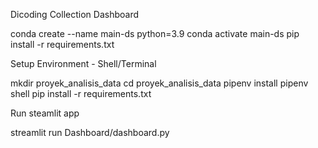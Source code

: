 Dicoding Collection Dashboard 

conda create --name main-ds python=3.9
conda activate main-ds
pip install -r requirements.txt


Setup Environment - Shell/Terminal

mkdir proyek_analisis_data
cd proyek_analisis_data
pipenv install
pipenv shell
pip install -r requirements.txt


Run steamlit app

streamlit run Dashboard/dashboard.py

